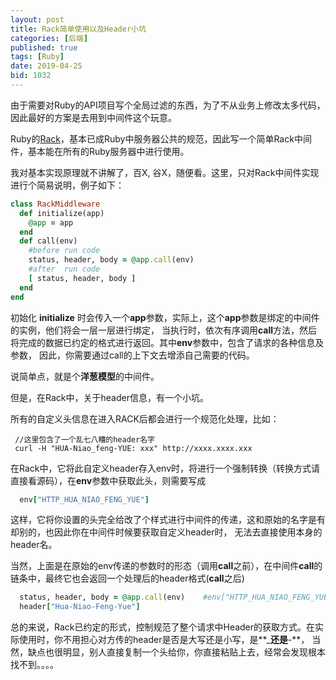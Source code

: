 ```yaml
---
layout: post
title: Rack简单使用以及Header小坑
categories: [后端]
published: true
tags: [Ruby]
date: 2019-04-25
bid: 1032
---
```


由于需要对Ruby的API项目写个全局过滤的东西，为了不从业务上修改太多代码，因此最好的方案是去用到中间件这个玩意。

Ruby的[Rack](https://rack.github.io)，基本已成Ruby中服务器公共的规范，因此写一个简单Rack中间件，基本能在所有的Ruby服务器中进行使用。

我对基本实现原理就不讲解了，百X, 谷X，随便看。这里，只对Rack中间件实现进行个简易说明，例子如下：
~~~ruby
class RackMiddleware
  def initialize(app)
    @app = app
  end
  def call(env)
    #before run code
    status, header, body = @app.call(env)
    #after  run code
    [ status, header, body ]
  end
end
~~~

初始化 **initialize** 时会传入一个**app**参数，实际上，这个**app**参数是绑定的中间件的实例，他们将会一层一层进行绑定，
当执行时，依次有序调用**call**方法，然后将完成的数据已约定的格式进行返回。其中**env**参数中，包含了请求的各种信息及参数，
因此，你需要通过call的上下文去增添自己需要的代码。

说简单点，就是个**洋葱模型**的中间件。

但是，在Rack中，关于header信息，有一个小坑。

所有的自定义头信息在进入RACK后都会进行一个规范化处理，比如：
~~~shell
 //这里包含了一个乱七八糟的header名字
 curl -H "HUA-Niao_feng-YUE: xxx" http://xxxx.xxxx.xxx  
~~~
在Rack中，它将此自定义header存入env时，将进行一个强制转换（转换方式请直接看源码），在**env**参数中获取此头，则需要写成
~~~ruby
  env["HTTP_HUA_NIAO_FENG_YUE"]
~~~
这样，它将你设置的头完全给改了个样式进行中间件的传递，这和原始的名字是有却别的，也因此你在中间件时候要获取自定义header时，
无法去直接使用本身的header名。

当然，上面是在原始的env传递的参数时的形态（调用**call**之前），在中间件**call**的链条中，最终它也会返回一个处理后的header格式(**call**之后)
~~~ruby
  status, header, body = @app.call(env)    #env["HTTP_HUA_NIAO_FENG_YUE"]
  header["Hua-Niao-Feng-Yue"]   
~~~

总的来说，Rack已约定的形式，控制规范了整个请求中Header的获取方式。在实际使用时，你不用担心对方传的header是否是大写还是小写，是**_**还是**-**，
当然，缺点也很明显，别人直接复制一个头给你，你直接粘贴上去，经常会发现根本找不到。。。。



